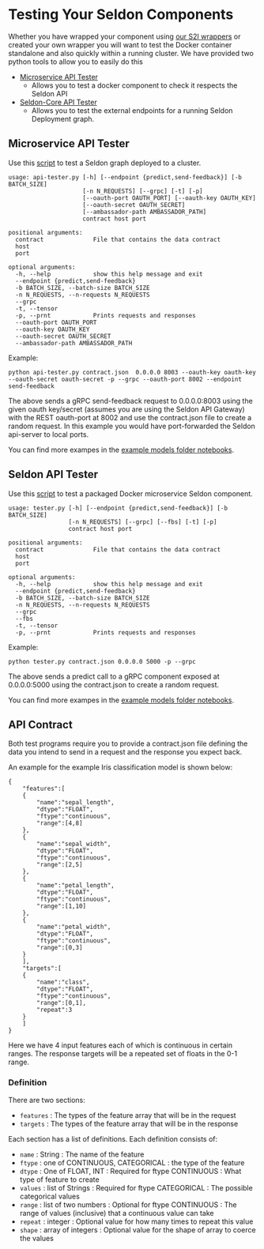 # Testing Your Seldon Components

Whether you have wrapped your component using [our S2I wrappers](./wrappers/readme.md) or created your own wrapper you will want to test the Docker container standalone and also quickly within a running cluster. We have provided two python tools to allow you to easily do this

 * [Microservice API Tester](../util/api_tester)
    * Allows you to test a docker component to check it respects the Seldon API
 * [Seldon-Core API Tester](../wrappers/testing)
    * Allows you to test the external endpoints for a running Seldon Deployment graph.


## Microservice API Tester

Use this [script](../util/api_tester/api-tester.py) to test a Seldon graph deployed to a cluster.

```
usage: api-tester.py [-h] [--endpoint {predict,send-feedback}] [-b BATCH_SIZE]
                     [-n N_REQUESTS] [--grpc] [-t] [-p]
                     [--oauth-port OAUTH_PORT] [--oauth-key OAUTH_KEY]
                     [--oauth-secret OAUTH_SECRET]
                     [--ambassador-path AMBASSADOR_PATH]
                     contract host port

positional arguments:
  contract              File that contains the data contract
  host
  port

optional arguments:
  -h, --help            show this help message and exit
  --endpoint {predict,send-feedback}
  -b BATCH_SIZE, --batch-size BATCH_SIZE
  -n N_REQUESTS, --n-requests N_REQUESTS
  --grpc
  -t, --tensor
  -p, --prnt            Prints requests and responses
  --oauth-port OAUTH_PORT
  --oauth-key OAUTH_KEY
  --oauth-secret OAUTH_SECRET
  --ambassador-path AMBASSADOR_PATH

```

Example:

```
python api-tester.py contract.json  0.0.0.0 8003 --oauth-key oauth-key --oauth-secret oauth-secret -p --grpc --oauth-port 8002 --endpoint send-feedback
```

 The above sends a gRPC send-feedback request to 0.0.0.0:8003 using the given oauth key/secret (assumes you are using the Seldon API Gateway) with the REST oauth-port at 8002 and use the contract.json file to create a random request. In this example you would have port-forwarded the Seldon api-server to local ports.

You can find more exampes in the [example models folder notebooks](../examples/models).

## Seldon API Tester

Use this [script](../wrappers/testing/tester.py) to test a packaged Docker microservice Seldon component.

```
usage: tester.py [-h] [--endpoint {predict,send-feedback}] [-b BATCH_SIZE]
                 [-n N_REQUESTS] [--grpc] [--fbs] [-t] [-p]
                 contract host port

positional arguments:
  contract              File that contains the data contract
  host
  port

optional arguments:
  -h, --help            show this help message and exit
  --endpoint {predict,send-feedback}
  -b BATCH_SIZE, --batch-size BATCH_SIZE
  -n N_REQUESTS, --n-requests N_REQUESTS
  --grpc
  --fbs
  -t, --tensor
  -p, --prnt            Prints requests and responses
```

Example:

```
python tester.py contract.json 0.0.0.0 5000 -p --grpc
```

The above sends a predict call to a gRPC component exposed at 0.0.0.0:5000 using the contract.json to create a random request.

You can find more exampes in the [example models folder notebooks](../examples/models).

## API Contract

Both test programs require you to provide a contract.json file defining the data you intend to send in a request and the response you expect back.

An example for the example Iris classification model is shown below:

```
{
    "features":[
	{
	    "name":"sepal_length",
	    "dtype":"FLOAT",
	    "ftype":"continuous",
	    "range":[4,8]
	},
	{
	    "name":"sepal_width",
	    "dtype":"FLOAT",
	    "ftype":"continuous",
	    "range":[2,5]
	},
	{
	    "name":"petal_length",
	    "dtype":"FLOAT",
	    "ftype":"continuous",
	    "range":[1,10]
	},
	{
	    "name":"petal_width",
	    "dtype":"FLOAT",
	    "ftype":"continuous",
	    "range":[0,3]
	}
    ],
    "targets":[
	{
	    "name":"class",
	    "dtype":"FLOAT",
	    "ftype":"continuous",
	    "range":[0,1],
	    "repeat":3
	}
    ]
}
```

Here we have 4 input features each of which is continuous in certain ranges. The response targets will be a repeated set of floats in the 0-1 range.

### Definition

There are two sections:

 * ```features``` : The types of the feature array that will be in the request
 * ```targets``` : The types of the feature array that will be in the response

Each section has a list of definitions. Each definition consists of:

  * ```name``` : String : The name of the feature
  * ```ftype``` : one of CONTINUOUS, CATEGORICAL : the type of the feature
  * ```dtype``` : One of FLOAT, INT : Required for ftype CONTINUOUS : What type of feature to create
  * ```values``` : list of Strings : Required for ftype CATEGORICAL : The possible categorical values
  * ```range``` : list of two numbers : Optional for ftype CONTINUOUS : The range of values (inclusive) that a continuous value can take
  * ```repeat``` : integer : Optional value for how many times to repeat this value
  * ```shape``` : array of integers : Optional value for the shape of array to coerce the values

